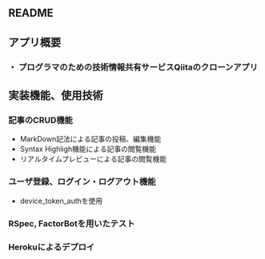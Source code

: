## README
## アプリ概要
### ・ プログラマのための技術情報共有サービスQiitaのクローンアプリ

## 実装機能、使用技術
### 記事のCRUD機能 
- MarkDown記法による記事の投稿、編集機能
- Syntax Highligh機能による記事の閲覧機能
- リアルタイムプレビューによる記事の閲覧機能
  
### ユーザ登録、ログイン・ログアウト機能
- device_token_authを使用
### RSpec, FactorBotを用いたテスト
### Herokuによるデプロイ
